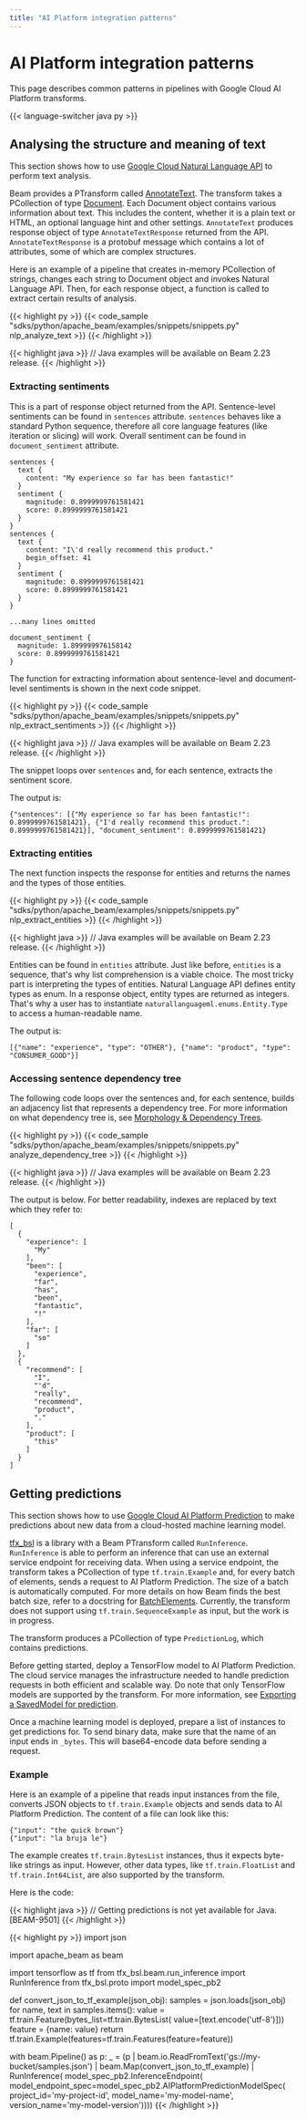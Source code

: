 ```yaml
---
title: "AI Platform integration patterns"
---
```

<!--
Licensed under the Apache License, Version 2.0 (the "License");
you may not use this file except in compliance with the License.
You may obtain a copy of the License at

http://www.apache.org/licenses/LICENSE-2.0

Unless required by applicable law or agreed to in writing, software
distributed under the License is distributed on an "AS IS" BASIS,
WITHOUT WARRANTIES OR CONDITIONS OF ANY KIND, either express or implied.
See the License for the specific language governing permissions and
limitations under the License.
-->

# AI Platform integration patterns

This page describes common patterns in pipelines with Google Cloud AI Platform transforms.

{{< language-switcher java py >}}

## Analysing the structure and meaning of text

This section shows how to use [Google Cloud Natural Language API](https://cloud.google.com/natural-language) to perform text analysis.

Beam provides a PTransform called [AnnotateText](https://beam.apache.org/releases/pydoc/current/apache_beam.ml.gcp.naturallanguageml.html#apache_beam.ml.gcp.naturallanguageml.AnnotateText). The transform takes a PCollection of type [Document](https://beam.apache.org/releases/pydoc/current/apache_beam.ml.gcp.naturallanguageml.html#apache_beam.ml.gcp.naturallanguageml.Document). Each Document object contains various information about text. This includes the content, whether it is a plain text or HTML, an optional language hint and other settings.
`AnnotateText` produces response object of type `AnnotateTextResponse` returned from the API. `AnnotateTextResponse` is a protobuf message which contains a lot of attributes, some of which are complex structures.

Here is an example of a pipeline that creates in-memory PCollection of strings, changes each string to Document object and invokes Natural Language API. Then, for each response object, a function is called to extract certain results of analysis.

{{< highlight py >}}
{{< code_sample "sdks/python/apache_beam/examples/snippets/snippets.py" nlp_analyze_text >}}
{{< /highlight >}}

{{< highlight java >}}
// Java examples will be available on Beam 2.23 release.
{{< /highlight >}}


### Extracting sentiments

This is a part of response object returned from the API. Sentence-level sentiments can be found in `sentences` attribute. `sentences` behaves like a standard Python sequence, therefore all core language features (like iteration or slicing) will work. Overall sentiment can be found in `document_sentiment` attribute.

```
sentences {
  text {
    content: "My experience so far has been fantastic!"
  }
  sentiment {
    magnitude: 0.8999999761581421
    score: 0.8999999761581421
  }
}
sentences {
  text {
    content: "I\'d really recommend this product."
    begin_offset: 41
  }
  sentiment {
    magnitude: 0.8999999761581421
    score: 0.8999999761581421
  }
}

...many lines omitted

document_sentiment {
  magnitude: 1.899999976158142
  score: 0.8999999761581421
}
```

The function for extracting information about sentence-level and document-level sentiments is shown in the next code snippet.

{{< highlight py >}}
{{< code_sample "sdks/python/apache_beam/examples/snippets/snippets.py" nlp_extract_sentiments >}}
{{< /highlight >}}

{{< highlight java >}}
// Java examples will be available on Beam 2.23 release.
{{< /highlight >}}

The snippet loops over `sentences` and, for each sentence, extracts the sentiment score. 

The output is:

```
{"sentences": [{"My experience so far has been fantastic!": 0.8999999761581421}, {"I'd really recommend this product.": 0.8999999761581421}], "document_sentiment": 0.8999999761581421}
```

### Extracting entities

The next function inspects the response for entities and returns the names and the types of those entities. 

{{< highlight py >}}
{{< code_sample "sdks/python/apache_beam/examples/snippets/snippets.py" nlp_extract_entities >}}
{{< /highlight >}}

{{< highlight java >}}
// Java examples will be available on Beam 2.23 release.
{{< /highlight >}}

Entities can be found in `entities` attribute. Just like before, `entities` is a sequence, that's why list comprehension is a viable choice. The most tricky part is interpreting the types of entities. Natural Language API defines entity types as enum. In a response object, entity types are returned as integers. That's why a user has to instantiate `naturallanguageml.enums.Entity.Type` to access a human-readable name.

The output is:

```
[{"name": "experience", "type": "OTHER"}, {"name": "product", "type": "CONSUMER_GOOD"}]
```

### Accessing sentence dependency tree

The following code loops over the sentences and, for each sentence, builds an adjacency list that represents a dependency tree. For more information on what dependency tree is, see [Morphology & Dependency Trees](https://cloud.google.com/natural-language/docs/morphology#dependency_trees).

{{< highlight py >}}
{{< code_sample "sdks/python/apache_beam/examples/snippets/snippets.py" analyze_dependency_tree >}}
{{< /highlight >}}

{{< highlight java >}}
// Java examples will be available on Beam 2.23 release.
{{< /highlight >}}

The output is below. For better readability, indexes are replaced by text which they refer to:

```
[
  {
    "experience": [
      "My"
    ],
    "been": [
      "experience",
      "far",
      "has",
      "been",
      "fantastic",
      "!"
    ],
    "far": [
      "so"
    ]
  },
  {
    "recommend": [
      "I",
      "'d",
      "really",
      "recommend",
      "product",
      "."
    ],
    "product": [
      "this"
    ]
  }
]
```

## Getting predictions

This section shows how to use [Google Cloud AI Platform Prediction](https://cloud.google.com/ai-platform/prediction/docs/overview) to make predictions about new data from a cloud-hosted machine learning model.
 
[tfx_bsl](https://github.com/tensorflow/tfx-bsl) is a library with a Beam PTransform called `RunInference`. `RunInference` is able to perform an inference that can use an external service endpoint for receiving data. When using a service endpoint, the transform takes a PCollection of type `tf.train.Example` and, for every batch of elements, sends a request to AI Platform Prediction. The size of a batch is automatically computed. For more details on how Beam finds the best batch size, refer to a docstring for [BatchElements](https://beam.apache.org/releases/pydoc/current/apache_beam.transforms.util.html?highlight=batchelements#apache_beam.transforms.util.BatchElements). Currently, the transform does not support using `tf.train.SequenceExample` as input, but the work is in progress.    
 
 The transform produces a PCollection of type `PredictionLog`, which contains predictions.

Before getting started, deploy a TensorFlow model to AI Platform Prediction. The cloud service manages the infrastructure needed to handle prediction requests in both efficient and scalable way. Do note that only TensorFlow models are supported by the transform. For more information, see [Exporting a SavedModel for prediction](https://cloud.google.com/ai-platform/prediction/docs/exporting-savedmodel-for-prediction).

Once a machine learning model is deployed, prepare a list of instances to get predictions for. To send binary data, make sure that the name of an input ends in `_bytes`. This will base64-encode data before sending a request.

### Example
Here is an example of a pipeline that reads input instances from the file, converts JSON objects to `tf.train.Example` objects and sends data to AI Platform Prediction. The content of a file can look like this:

```
{"input": "the quick brown"}
{"input": "la bruja le"}
``` 

The example creates `tf.train.BytesList` instances, thus it expects byte-like strings as input. However, other data types, like `tf.train.FloatList` and `tf.train.Int64List`, are also supported by the transform.

Here is the code:

{{< highlight java >}}
// Getting predictions is not yet available for Java. [BEAM-9501]
{{< /highlight >}}

{{< highlight py >}}
import json

import apache_beam as beam

import tensorflow as tf
from tfx_bsl.beam.run_inference import RunInference
from tfx_bsl.proto import model_spec_pb2

def convert_json_to_tf_example(json_obj):
  samples = json.loads(json_obj)
  for name, text in samples.items():
      value = tf.train.Feature(bytes_list=tf.train.BytesList(
        value=[text.encode('utf-8')]))
      feature = {name: value}
      return tf.train.Example(features=tf.train.Features(feature=feature))

with beam.Pipeline() as p:
     _ = (p
         | beam.io.ReadFromText('gs://my-bucket/samples.json')
         | beam.Map(convert_json_to_tf_example)
         | RunInference(
             model_spec_pb2.InferenceEndpoint(
                 model_endpoint_spec=model_spec_pb2.AIPlatformPredictionModelSpec(
                     project_id='my-project-id',
                     model_name='my-model-name',
                     version_name='my-model-version'))))
{{< /highlight >}}
